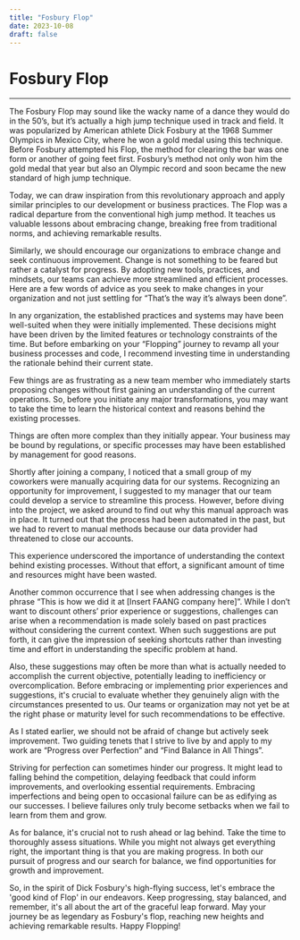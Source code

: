 ```yaml
---
title: "Fosbury Flop"
date: 2023-10-08
draft: false
---
```

# Fosbury Flop
---
The Fosbury Flop may sound like the wacky name of a dance they would do in the 50’s, but it’s actually a high jump technique used in track and field. It was popularized by American athlete Dick Fosbury at the 1968 Summer Olympics in Mexico City, where he won a gold medal using this technique. Before Fosbury attempted his Flop, the method for clearing the bar was one form or another of going feet first. Fosbury’s method not only won him the gold medal that year but also an Olympic record and soon became the new standard of high jump technique.

Today, we can draw inspiration from this revolutionary approach and apply similar principles to our development or business practices. The Flop was a radical departure from the conventional high jump method. It teaches us valuable lessons about embracing change, breaking free from traditional norms, and achieving remarkable results. 

Similarly, we should encourage our organizations to embrace change and seek continuous improvement. Change is not something to be feared but rather a catalyst for progress. By adopting new tools, practices, and mindsets, our teams can achieve more streamlined and efficient processes. Here are a few words of advice as you seek to make changes in your organization and not just settling for “That’s the way it’s always been done”.

In any organization, the established practices and systems may have been well-suited when they were initially implemented. These decisions might have been driven by the limited features or technology constraints of the time. But before embarking on your “Flopping” journey to revamp all your business processes and code, I recommend investing time in understanding the rationale behind their current state.

Few things are as frustrating as a new team member who immediately starts proposing changes without first gaining an understanding of the current operations. So, before you initiate any major transformations, you may want to take the time to learn the historical context and reasons behind the existing processes.

Things are often more complex than they initially appear. Your business may be bound by regulations, or specific processes may have been established by management for good reasons. 

Shortly after joining a company, I noticed that a small group of my coworkers were manually acquiring data for our systems. Recognizing an opportunity for improvement, I suggested to my manager that our team could develop a service to streamline this process. However, before diving into the project, we asked around to find out why this manual approach was in place. It turned out that the process had been automated in the past, but we had to revert to manual methods because our data provider had threatened to close our accounts. 

This experience underscored the importance of understanding the context behind existing processes. Without that effort, a significant amount of time and resources might have been wasted.

Another common occurrence that I see when addressing changes is the phrase “This is how we did it at [Insert FAANG company here]”. While I don’t want to discount others’ prior experience or suggestions, challenges can arise when a recommendation is made solely based on past practices without considering the current context. When such suggestions are put forth, it can give the impression of seeking shortcuts rather than investing time and effort in understanding the specific problem at hand.

Also, these suggestions may often be more than what is actually needed to accomplish the current objective, potentially leading to inefficiency or overcomplication. Before embracing or implementing prior experiences and suggestions, it's crucial to evaluate whether they genuinely align with the circumstances presented to us. Our teams or organization may not yet be at the right phase or maturity level for such recommendations to be effective.

As I stated earlier, we should not be afraid of change but actively seek improvement. Two guiding tenets that I strive to live by and apply to my work are “Progress over Perfection” and “Find Balance in All Things”. 

Striving for perfection can sometimes hinder our progress. It might lead to falling behind the competition, delaying feedback that could inform improvements, and overlooking essential requirements. Embracing imperfections and being open to occasional failure can be as edifying as our successes. I believe failures only truly become setbacks when we fail to learn from them and grow.

As for balance, it's crucial not to rush ahead or lag behind. Take the time to thoroughly assess situations. While you might not always get everything right, the important thing is that you are making progress. In both our pursuit of progress and our search for balance, we find opportunities for growth and improvement.

So, in the spirit of Dick Fosbury's high-flying success, let's embrace the 'good kind of Flop' in our endeavors. Keep progressing, stay balanced, and remember, it's all about the art of the graceful leap forward. May your journey be as legendary as Fosbury's flop, reaching new heights and achieving remarkable results. Happy Flopping!
